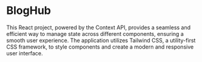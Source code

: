 # BlogHub
This React project, powered by the Context API, provides a seamless and efficient way to manage state across different components, ensuring a smooth user experience. The application utilizes Tailwind CSS, a utility-first CSS framework, to style components and create a modern and responsive user interface.
